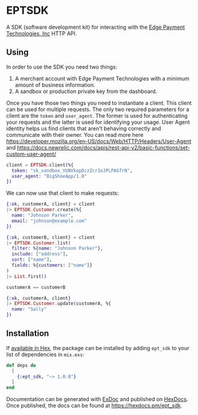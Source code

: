 # EPTSDK

A SDK (software development kit) for interacting with the [Edge Payment Technologies, Inc](https://tryedge.com) HTTP API.


## Using

In order to use the SDK you need two things:

1. A merchant account with Edge Payment Technologies with a minimum amount of business information.
2. A sandbox or production private key from the dashboard.

Once you have those two things you need to instantiate a client. This client can be used for multiple requests. The only two required parameters for a client are the `token` and `user_agent`. The former is used for authenticating your requests and the latter is used for identifying your usage. User Agent identity helps us find clients that aren't behaving correctly and communicate with their owner. You can read more here https://developer.mozilla.org/en-US/docs/Web/HTTP/Headers/User-Agent and https://docs.newrelic.com/docs/apis/rest-api-v2/basic-functions/set-custom-user-agent/

``` elixir
client = EPTSDK.client(%{
  token: "sk_sandbox_VUNVkopDczZcr1oJPLPAGfrN",
  user_agent: "BigShoeApp/1.0"
})
```

We can now use that client to make requests:

``` elixir
{:ok, customerA, client} = client
|> EPTSDK.Customer.create(%{
  name: "Johnson Parker",
  email: "johnson@example.com"
})
```

``` elixir
{:ok, customerB, client} = client
|> EPTSDK.Customer.list(
  filter: %{name: "Johnson Parker"},
  include: ["address"],
  sort: ["name"],
  fields: %{customers: ["name"]}
)
|> List.first()
```

``` elixir
customerA == customerB

```

``` elixir
{:ok, customerA, client}
|> EPTSDK.Customer.update(customerA, %{
  name: "Sally"
})
```

## Installation

If [available in Hex](https://hex.pm/docs/publish), the package can be installed
by adding `ept_sdk` to your list of dependencies in `mix.exs`:

```elixir
def deps do
  [
    {:ept_sdk, "~> 1.0.0"}
  ]
end
```

Documentation can be generated with [ExDoc](https://github.com/elixir-lang/ex_doc)
and published on [HexDocs](https://hexdocs.pm). Once published, the docs can
be found at <https://hexdocs.pm/ept_sdk>.
